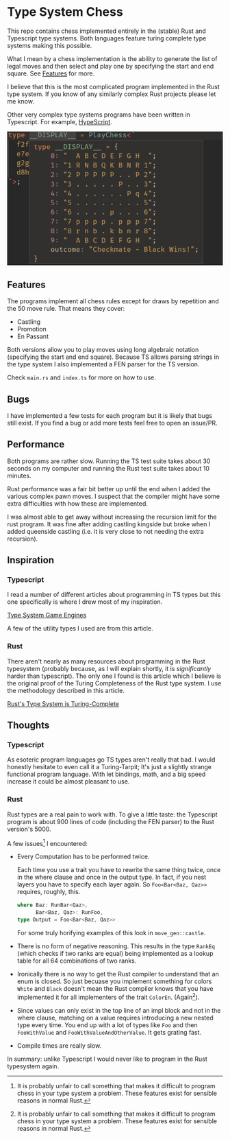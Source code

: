 # Type System Chess

This repo contains chess implemented entirely in the (stable) Rust and Typescript type systems. Both languages feature turing complete type systems making this possible. 

What I mean by a chess implementation is the ability to generate the list of legal moves and then select and play one by specifying the start and end square. See [Features](#Features) for more.

I believe that this is the most complicated program implemented in the Rust type system. If you know of any similarly complex Rust projects please let me know.

Other very complex type systems programs have been written in Typescript. For example, [HypeScript](https://github.com/ronami/HypeScript).

![A showcase of the typescript version of the program working. A chess board is shown in the VSCode hover window while focusing the type `PlayChess`](./showcase.png)

## Features

The programs implement all chess rules except for draws by repetition and the 50 move rule. That means they cover:

- Castling
- Promotion
- En Passant

Both versions allow you to play moves using long algebraic notation (specifying the start and end square). Because TS allows parsing strings in the type system I also implemented a FEN parser for the TS version.

Check `main.rs` and `index.ts` for more on how to use.

## Bugs

I have implemented a few tests for each program but it is likely that bugs still exist. If you find a bug or add more tests feel free to open an issue/PR.

## Performance

Both programs are rather slow. Running the TS test suite takes about 30 seconds on my computer and running the Rust test suite takes about 10 minutes.

Rust performance was a fair bit better up until the end when I added the various complex pawn moves. I suspect that the compiler might have some extra difficulties with how these are implemented.

I was almost able to get away without increasing the recursion limit for the rust program. It was fine after adding castling kingside but broke when I added queenside castling (i.e. it is very close to not needing the extra recursion).

## Inspiration

### Typescript 

I read a number of different articles about programming in TS types but this one specifically is where I drew most of my inspiration.

[Type System Game Engines](https://blog.joshuakgoldberg.com/type-system-game-engines/#the-final-product)

A few of the utility types I used are from this article.

### Rust

There aren't nearly as many resources about programming in the Rust typesystem (probably because, as I will explain shortly, it is *significantly* harder than typescript). The only one I found is this article which I believe is the original proof of the Turing Completeness of the Rust type system. I use the methodology described in this article.

[Rust's Type System is Turing-Complete](https://sdleffler.github.io/RustTypeSystemTuringComplete/)

## Thoughts

### Typescript

As esoteric program languages go TS types aren't really that bad. I would honestly hesitate to even call it a Turing-Tarpit; It's just a slightly strange functional program language. With let bindings, math, and a big speed increase it could be almost pleasant to use.

### Rust

Rust types are a real pain to work with. To give a little taste: the Typescript program is about 900 lines of code (including the FEN parser) to the Rust version's 5000. 

A few issues[^1] I encountered:

- Every Computation has to be performed twice.

  Each time you use a trait you have to rewrite the same thing twice, once in the where clause and once in the output type. In fact, if you nest layers you have to specify each layer again. So `Foo<Bar<Baz, Qaz>>` requires, roughly, this.

  ```rust
  where Baz: RunBar<Qaz>,
        Bar<Baz, Qaz>: RunFoo,
  type Output = Foo<Bar<Baz, Qaz>>
  ```

  For some truly horifying examples of this look in `move_gen::castle`.

- There is no form of negative reasoning. This results in the type `RankEq` (which checks if two ranks are equal) being implemented as a lookup table for all 64 combinations of two ranks.

- Ironically there is no way to get the Rust compiler to understand that an enum is closed. So just becuase you implement something for colors `White` and `Black` doesn't mean the Rust compiler knows that you have implemented it for all implementers of the trait `ColorEn`. (Again[^1]).

- Since values can only exist in the top line of an impl block and not in the where clause, matching on a value requires introducing a new nested type every time. You end up with a lot of types like `Foo` and then `FooWithValue` and `FooWithValueAndOtherValue`. It gets grating fast. 

- Compile times are really slow.

In summary: unlike Typescript I would never like to program in the Rust typesystem again.

[^1]: It is probably unfair to call something that makes it difficult to program chess in your type system a problem. These features exist for sensible reasons in normal Rust.
